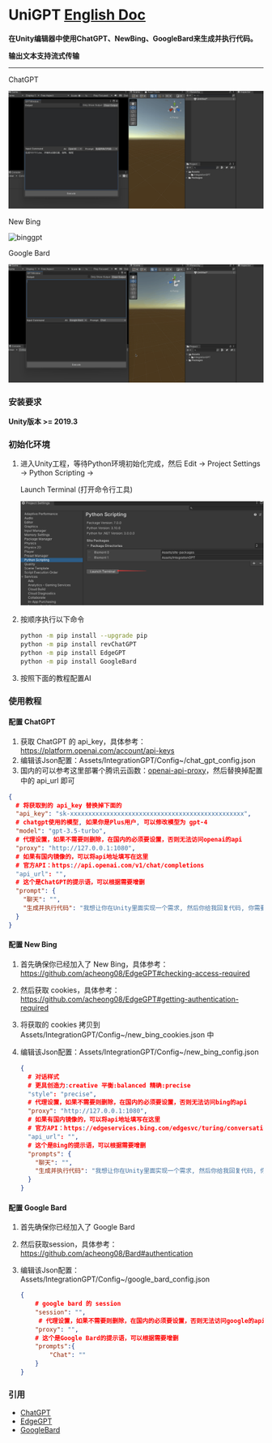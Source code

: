# UniGPT	[English Doc](https://github.com/tylearymf/UniGPT/blob/main/README_EN.md)

**在Unity编辑器中使用ChatGPT、NewBing、GoogleBard来生成并执行代码。**

**输出文本支持流式传输**

---

ChatGPT

![chatgpt](Screenshots/chatgpt.gif)

New Bing

![binggpt](Screenshots/binggpt.gif)

Google Bard

![bard](Screenshots/bard.gif)



### 安装要求

**Unity版本 >= 2019.3**

### 初始化环境

1. 进入Unity工程，等待Python环境初始化完成，然后 Edit -> Project Settings -> Python Scripting -> 

   Launch Terminal (打开命令行工具)

   ![image-20230324020733689](Screenshots/image-20230324020733689.png)

2. 按顺序执行以下命令

   ```bash
   python -m pip install --upgrade pip
   python -m pip install revChatGPT
   python -m pip install EdgeGPT
   python -m pip install GoogleBard
   ```

3. 按照下面的教程配置AI

### 使用教程

#### 配置 ChatGPT

1. 获取 ChatGPT 的 api_key，具体参考：https://platform.openai.com/account/api-keys
2. 编辑该Json配置：Assets/IntegrationGPT/Config~/chat_gpt_config.json
3. 国内的可以参考这里部署个腾讯云函数：[openai-api-proxy](https://github.com/easychen/openai-api-proxy/blob/master/FUNC.md)，然后替换掉配置中的 api_url 即可

```json
{
  # 将获取到的 api_key 替换掉下面的
  "api_key": "sk-xxxxxxxxxxxxxxxxxxxxxxxxxxxxxxxxxxxxxxxxxxxxxxxx",
  # chatgpt使用的模型, 如果你是Plus用户, 可以修改模型为 gpt-4
  "model": "gpt-3.5-turbo",
  # 代理设置，如果不需要则删除，在国内的必须要设置，否则无法访问openai的api
  "proxy": "http://127.0.0.1:1080",
  # 如果有国内镜像的，可以将api地址填写在这里
  # 官方API：https://api.openai.com/v1/chat/completions
  "api_url": "",
  # 这个是ChatGPT的提示语，可以根据需要增删
  "prompt": {
    "聊天": "",
	"生成并执行代码": "我想让你在Unity里面实现一个需求, 然后你给我回复代码, 你需要将实现逻辑写在TemplateClass中的Test静态方法里面, 我希望我不需要设置任何东西, 只手动调用Test方法后就能得到正确的结果, 我希望你只回复代码, 而不是其他任何内容, 不要注释.\n我的第一个需求是\n"
  }
}
```

#### 配置 New Bing

1. 首先确保你已经加入了 New Bing，具体参考：https://github.com/acheong08/EdgeGPT#checking-access-required

2. 然后获取 cookies，具体参考：https://github.com/acheong08/EdgeGPT#getting-authentication-required

3. 将获取的 cookies 拷贝到 Assets/IntegrationGPT/Config~/new_bing_cookies.json 中

4. 编辑该Json配置：Assets/IntegrationGPT/Config~/new_bing_config.json

   ```json
   {
     # 对话样式
     # 更具创造力:creative 平衡:balanced 精确:precise
     "style": "precise",
     # 代理设置，如果不需要则删除，在国内的必须要设置，否则无法访问bing的api
     "proxy": "http://127.0.0.1:1080",
     # 如果有国内镜像的，可以将api地址填写在这里
     # 官方API：https://edgeservices.bing.com/edgesvc/turing/conversation/create
     "api_url": "",
     # 这个是Bing的提示语，可以根据需要增删
     "prompts": {
       "聊天": "",
       "生成并执行代码": "我想让你在Unity里面实现一个需求, 然后你给我回复代码, 你需要将实现逻辑写在TemplateClass中的Test静态方法里面, 并正确引用命名空间, 我希望我不需要设置任何东西, 只手动调用Test方法后就能得到正确的结果,我希望你只回复代码, 而不是其他任何内容, 不要注释.\n我的第一个需求是\n"
     }
   }
   ```

#### 配置 Google Bard

1. 首先确保你已经加入了 Google Bard

2. 然后获取session，具体参考：https://github.com/acheong08/Bard#authentication

3. 编辑该Json配置：Assets/IntegrationGPT/Config~/google_bard_config.json

   ```json
   {
       # google bard 的 session
       "session": "",
        # 代理设置，如果不需要则删除，在国内的必须要设置，否则无法访问google的api
       "proxy": "",
       # 这个是Google Bard的提示语，可以根据需要增删
       "prompts":{
           "Chat": ""
       }
   }
   ```

   



### 引用
- [ChatGPT](https://github.com/acheong08/ChatGPT)
- [EdgeGPT](https://github.com/acheong08/EdgeGPT)
- [GoogleBard](https://github.com/acheong08/Bard)
